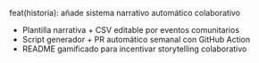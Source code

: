 feat(historia): añade sistema narrativo automático colaborativo

- Plantilla narrativa + CSV editable por eventos comunitarios
- Script generador + PR automático semanal con GitHub Action
- README gamificado para incentivar storytelling colaborativo
